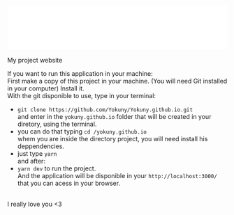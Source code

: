 <div align="center">
	<br>
	<a href="https://yokuny.vercel.app/">
		<img src="./public/saint-machine-animated-VHS.svg" width="800" height="100">
    </a>
	<br>
</div>

My project website

If you want to run this application in your machine:<br/>
First make a copy of this project in your machine. (You will need Git installed in your computer) Install it.<br/>
With the git disponible to use, type in your terminal:<br/>
- `git clone https://github.com/Yokuny/Yokuny.github.io.git`<br/>
and enter in the `yokuny.github.io` folder that will be created in your diretory, using the terminal.<br/>
- you can do that typing `cd /yokuny.github.io`<br/>
whem you are inside the directory project, you will need install his deppendencies.<br/>
- just type `yarn`<br/>
and after:<br/>
- `yarn dev` to run the project.<br/>
And the application will be disponible in your ` http://localhost:3000/ `<br/>
that you can acess in your browser.<br/>
<br/>
I really love you <3

